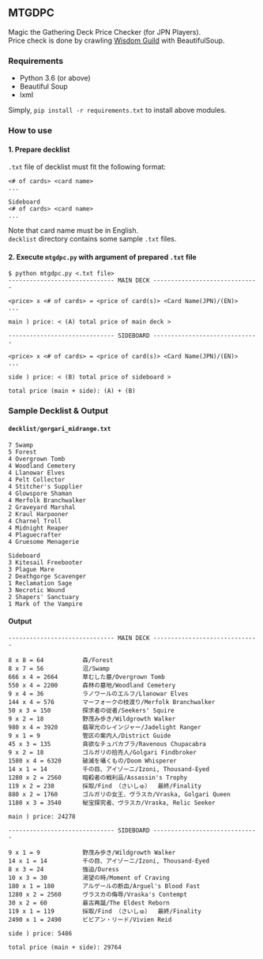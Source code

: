 ## MTGDPC

Magic the Gathering Deck Price Checker (for JPN Players).  
Price check is done by crawling [Wisdom Guild](www.wisdom-guild.net) with BeautifulSoup.

### Requirements

- Python 3.6 (or above)
- Beautiful Soup
- lxml

Simply, `pip install -r requirements.txt` to install above modules.

### How to use

#### 1. Prepare decklist
`.txt` file of decklist must fit the following format:
```
<# of cards> <card name>
...

Sideboard
<# of cards> <card name>
...
```
Note that card name must be in English.  
`decklist` directory contains some sample `.txt` files.

#### 2. Execute `mtgdpc.py` with argument of prepared `.txt` file
```
$ python mtgdpc.py <.txt file>
------------------------------ MAIN DECK ------------------------------

<price> x <# of cards> = <price of card(s)> <Card Name(JPN)/(EN)>
...

main ) price: < (A) total price of main deck >

------------------------------ SIDEBOARD ------------------------------

<price> x <# of cards> = <price of card(s)> <Card Name(JPN)/(EN)>
...

side ) price: < (B) total price of sideboard >

total price (main + side): (A) + (B)
```

### Sample Decklist & Output

#### `decklist/gorgari_midrange.txt`
```
7 Swamp
5 Forest
4 Overgrown Tomb
4 Woodland Cemetery
4 Llanowar Elves
4 Pelt Collector
4 Stitcher's Supplier
4 Glowspore Shaman
4 Merfolk Branchwalker
2 Graveyard Marshal
2 Kraul Harpooner
4 Charnel Troll
4 Midnight Reaper
4 Plaguecrafter
4 Gruesome Menagerie

Sideboard
3 Kitesail Freebooter
3 Plague Mare
2 Deathgorge Scavenger
1 Reclamation Sage
3 Necrotic Wound
2 Shapers' Sanctuary
1 Mark of the Vampire
```

#### Output
```
------------------------------ MAIN DECK ------------------------------

8 x 8 = 64           森/Forest
8 x 7 = 56           沼/Swamp
666 x 4 = 2664       草むした墓/Overgrown Tomb
550 x 4 = 2200       森林の墓地/Woodland Cemetery
9 x 4 = 36           ラノワールのエルフ/Llanowar Elves
144 x 4 = 576        マーフォークの枝渡り/Merfolk Branchwalker
50 x 3 = 150         探求者の従者/Seekers' Squire
9 x 2 = 18           野茂み歩き/Wildgrowth Walker
980 x 4 = 3920       翡翠光のレインジャー/Jadelight Ranger
9 x 1 = 9            管区の案内人/District Guide
45 x 3 = 135         貪欲なチュパカブラ/Ravenous Chupacabra
9 x 2 = 18           ゴルガリの拾売人/Golgari Findbroker
1580 x 4 = 6320      破滅を囁くもの/Doom Whisperer
14 x 1 = 14          千の目、アイゾーニ/Izoni, Thousand-Eyed
1280 x 2 = 2560      暗殺者の戦利品/Assassin's Trophy
119 x 2 = 238        採取/Find （さいしゅ）  最終/Finality
880 x 2 = 1760       ゴルガリの女王、ヴラスカ/Vraska, Golgari Queen
1180 x 3 = 3540      秘宝探究者、ヴラスカ/Vraska, Relic Seeker

main ) price: 24278

------------------------------ SIDEBOARD ------------------------------

9 x 1 = 9            野茂み歩き/Wildgrowth Walker
14 x 1 = 14          千の目、アイゾーニ/Izoni, Thousand-Eyed
8 x 3 = 24           強迫/Duress
10 x 3 = 30          渇望の時/Moment of Craving
180 x 1 = 180        アルゲールの断血/Arguel's Blood Fast
1280 x 2 = 2560      ヴラスカの侮辱/Vraska's Contempt
30 x 2 = 60          最古再誕/The Eldest Reborn
119 x 1 = 119        採取/Find （さいしゅ）  最終/Finality
2490 x 1 = 2490      ビビアン・リード/Vivien Reid

side ) price: 5486

total price (main + side): 29764
```

